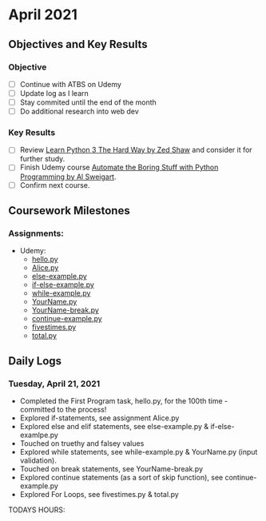 # April 2021

## Objectives and Key Results

### Objective
- [ ] Continue with ATBS on Udemy
- [ ] Update log as I learn
- [ ] Stay commited until the end of the month
- [ ] Do additional research into web dev

### Key Results
- [ ] Review [Learn Python 3 The Hard Way by Zed Shaw](https://shop.learncodethehardway.org/access/buy/9/) and consider it for further study.
- [ ] Finish Udemy course [Automate the Boring Stuff with Python Programming by Al Sweigart](https://www.udemy.com/course/automate/).
- [ ] Confirm next course.

## Coursework Milestones

### Assignments:
- Udemy:
  - [hello.py](https://github.com/mjll-codes/learning-tracker/blob/main/learning-outcomes/hello.py)
  - [Alice.py](https://github.com/mjll-codes/learning-tracker/blob/main/learning-outcomes/Alice.py)
  - [else-example.py](https://github.com/mjll-codes/learning-tracker/blob/main/learning-outcomes/else-example.py)
  - [if-else-example.py](https://github.com/mjll-codes/learning-tracker/blob/main/learning-outcomes/if-else-example.py)
  - [while-example.py](https://github.com/mjll-codes/learning-tracker/blob/main/learning-outcomes/while-example.py)
  - [YourName.py](https://github.com/mjll-codes/learning-tracker/blob/main/learning-outcomes/YourName.py)
  - [YourName-break.py](https://github.com/mjll-codes/learning-tracker/blob/main/learning-outcomes/YourName-break.py)
  - [continue-example.py](https://github.com/mjll-codes/learning-tracker/blob/main/learning-outcomes/continue-example.py)
  - [fivestimes.py](https://github.com/mjll-codes/learning-tracker/blob/main/learning-outcomes/fivestimes.py)
  - [total.py](https://github.com/mjll-codes/learning-tracker/blob/main/learning-outcomes/total.py)

## Daily Logs
  
### Tuesday, April 21, 2021
  - Completed the First Program task, hello.py, for the 100th time - committed to the process!
  - Explored if-statements, see assignment Alice.py
  - Explored else and elif statements, see else-example.py & if-else-examlpe.py
  - Touched on truethy and falsey values  
  - Explored while statements, see while-example.py & YourName.py (input validation).
  - Touched on break statements, see YourName-break.py
  - Explored continue statements (as a sort of skip function), see continue-example.py
  - Explored For Loops, see fivestimes.py & total.py
    
  TODAYS HOURS: 

